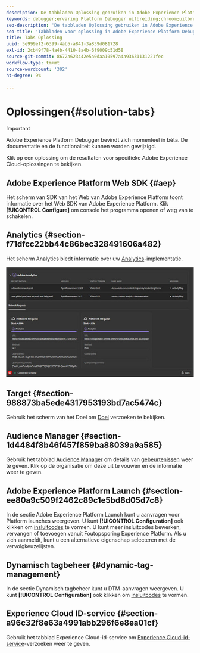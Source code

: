 ```yaml
---
description: De tabbladen Oplossing gebruiken in Adobe Experience Platform Debugger
keywords: debugger;ervaring Platform Debugger uitbreiding;chroom;uitbreiding;samenvatting;duidelijk;verzoeken;oplossingen;oplossing;informatie;analyse;doel;publieksmanager;media optimizer;amo;id de dienst
seo-description: 'De tabbladen Oplossing gebruiken in Adobe Experience Platform Debugger '
seo-title: 'Tabbladen voor oplossing in Adobe Experience Platform Debugger '
title: Tabs Oplossing
uuid: 5e999ef2-6399-4ab5-a841-3a839d081728
exl-id: 2cb49f78-4a4b-4410-8a4b-6f9009c51d58
source-git-commit: 8672a623442e5a0daa10597a4a93631131221fec
workflow-type: tm+mt
source-wordcount: '302'
ht-degree: 9%

---
```


# Oplossingen{#solution-tabs}

>[!IMPORTANT]
>
>Adobe Experience Platform Debugger bevindt zich momenteel in bèta. De documentatie en de functionaliteit kunnen worden gewijzigd.

Klik op een oplossing om de resultaten voor specifieke Adobe Experience Cloud-oplossingen te bekijken.

## Adobe Experience Platform Web SDK {#aep}

Het scherm van SDK van het Web van Adobe Experience Platform toont informatie over het Web SDK van Adobe Experience Platform. Klik **[!UICONTROL Configure]** om console het programma openen of weg van te schakelen.

## Analytics {#section-f71dfcc22bb44c86bec328491606a482}

Het scherm Analytics biedt informatie over uw [Analytics](https://docs.adobe.com/content/help/nl-NL/analytics/landing/home.html)-implementatie.

![](assets/analytics.jpg)

## Target {#section-988873ba5ede4317953193bd7ac5474c}

Gebruik het scherm van het Doel om [Doel](https://docs.adobe.com/content/help/en/target/using/target-home.html) verzoeken<!-- or [Mbox Trace](https://docs.adobe.com/content/help/en/target/using/activities/troubleshoot-activities/content-trouble.html) response details--> te bekijken.

## Audience Manager {#section-1d4484f8b46f457f859ba88039a9a585}

Gebruik het tabblad [Audience Manager](https://docs.adobe.com/content/help/en/audience-manager/user-guide/aam-home.html) om details van [gebeurtenissen](https://docs.adobe.com/content/help/en/audience-manager/user-guide/api-and-sdk-code/dcs/dcs-event-calls/dcs-event-calls.html) weer te geven. Klik op de organisatie om deze uit te vouwen en de informatie weer te geven.

## Adobe Experience Platform Launch {#section-ee80a9c509f2462c89c1e5bd8d05d7c8}

In de sectie Adobe Experience Platform Launch kunt u aanvragen voor Platform launches weergeven. U kunt **[!UICONTROL Configuration]** ook klikken om [insluitcodes](https://docs.adobe.com/content/help/en/launch/using/reference/upgrade/link-dtm-embed-code.html) te vormen. U kunt meer insluitcodes bewerken, vervangen of toevoegen vanuit Foutopsporing Experience Platform. Als u zich aanmeldt, kunt u een alternatieve eigenschap selecteren met de vervolgkeuzelijsten.

## Dynamisch tagbeheer {#dynamic-tag-management}

In de sectie Dynamisch tagbeheer kunt u DTM-aanvragen weergeven. U kunt **[!UICONTROL Configuration]** ook klikken om [insluitcodes](https://docs.adobe.com/content/help/en/dtm/using/client-side/code.html) te vormen.

## Experience Cloud ID-service {#section-a96c32f8e63a4991abb296f6e8ea01cf}

Gebruik het tabblad Experience Cloud-id-service om [Experience Cloud-id-service](https://docs.adobe.com/content/help/en/id-service/using/home.html)-verzoeken weer te geven.
